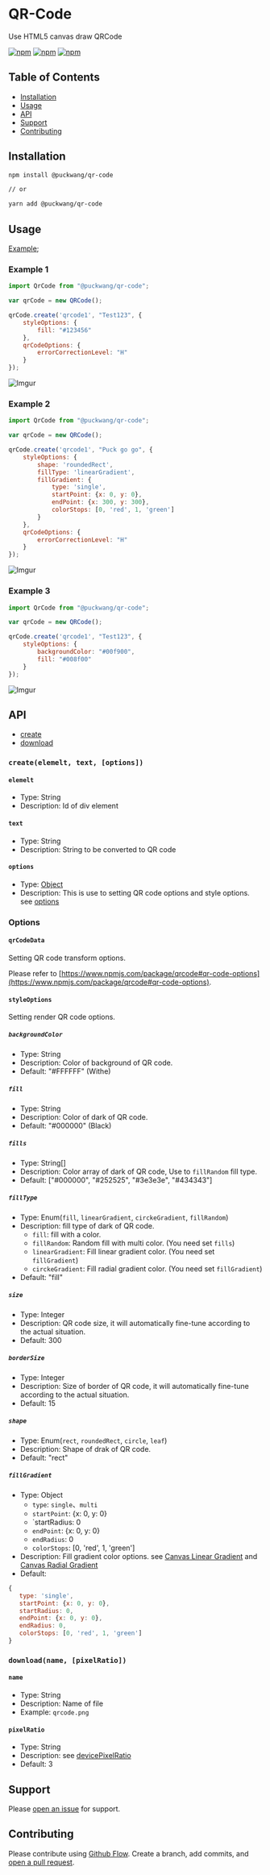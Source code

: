 # QR-Code

Use HTML5 canvas draw QRCode

[![npm](https://img.shields.io/npm/v/@puckwang/qr-code.svg?style=flat)](https://www.npmjs.com/package/@puckwang/qr-code)
[![npm](https://img.shields.io/npm/l/@puckwang/qr-code.svg?style=flat)](https://github.com/puckwang/qr-code/blob/master/LICENSE)
[![npm](https://img.shields.io/npm/dt/@puckwang/qr-code.svg?style=flat)](https://www.npmjs.com/package/@puckwang/qr-code)

## Table of Contents

- [Installation](#installation)
- [Usage](#usage)
- [API](#apu)
- [Support](#support)
- [Contributing](#contributing)

## Installation

```sh
npm install @puckwang/qr-code

// or

yarn add @puckwang/qr-code
```

## Usage

[Example](https://tool.puckwang.com/tools/qrCode/);

### Example 1
```js
import QrCode from "@puckwang/qr-code";

var qrCode = new QRCode();

qrCode.create('qrcode1', "Test123", {
    styleOptions: {
        fill: "#123456"
    },
    qrCodeOptions: {
        errorCorrectionLevel: "H"
    }
});
```
![Imgur](https://i.imgur.com/BSIQcUY.png)

### Example 2
```js
import QrCode from "@puckwang/qr-code";

var qrCode = new QRCode();

qrCode.create('qrcode1', "Puck go go", {
    styleOptions: {
        shape: 'roundedRect',
        fillType: 'linearGradient',
        fillGradient: {
            type: 'single',
            startPoint: {x: 0, y: 0},
            endPoint: {x: 300, y: 300},
            colorStops: [0, 'red', 1, 'green']
        }
    },
    qrCodeOptions: {
        errorCorrectionLevel: "H"
    }
});
```
![Imgur](https://i.imgur.com/cmyg8pb.png)

### Example 3
```js
import QrCode from "@puckwang/qr-code";

var qrCode = new QRCode();

qrCode.create('qrcode1', "Test123", {
    styleOptions: {
        backgroundColor: "#00f900",
        fill: "#008f00"
    }
});
```
![Imgur](https://i.imgur.com/kMVNSk5.png)


## API

- [create](#createelemelt-text-options)
- [download](#downloadname-pixelRatio)


### `create(elemelt, text, [options])`

#### `elemelt`
 * Type: String
 * Description: Id of div element

#### `text`
 * Type: String
 * Description: String to be converted to QR code

#### `options`
 * Type: [Object](#options)
 * Description: This is use to setting QR code options and style options. see [options](#options)

### Options

#### `qrCodeData`
Setting QR code transform options.

Please refer to [https://www.npmjs.com/package/qrcode#qr-code-options](https://www.npmjs.com/package/qrcode#qr-code-options).

#### `styleOptions`
Setting render QR code options.

##### `backgroundColor`
 * Type: String
 * Description: Color of background of QR code.
 * Default: "#FFFFFF" (Withe)

##### `fill`
 * Type: String
 * Description: Color of dark of QR code.
 * Default: "#000000" (Black)

##### `fills`
 * Type: String[]
 * Description: Color array of dark of QR code, Use to `fillRandom` fill type.
 * Default: ["#000000", "#252525", "#3e3e3e", "#434343"]

##### `fillType`
 * Type: Enum(`fill`, `linearGradient`, `circkeGradient`, `fillRandom`)
 * Description: fill type of dark of QR code.
    * `fill`: fill with a color.
    * `fillRandom`: Random fill with multi color. (You need set `fills`)
    * `linearGradient`: Fill linear gradient color. (You need set `fillGradient`)
    * `circkeGradient`: Fill radial gradient color. (You need set `fillGradient`)
 * Default: "fill"

##### `size`
 * Type: Integer
 * Description: QR code size, it will automatically fine-tune according to the actual situation.
 * Default: 300
 
##### `borderSize`
 * Type: Integer
 * Description: Size of border of QR code, it will automatically fine-tune according to the actual situation.
 * Default: 15
 
##### `shape`
 * Type: Enum(`rect`, `roundedRect`, `circle`, `leaf`)
 * Description: Shape of drak of QR code.
 * Default: "rect"

##### `fillGradient`
 * Type: Object
    * `type`: `single`、`multi`
    * `startPoint`: {x: 0, y: 0}
    * `startRadius: 0
    * `endPoint`: {x: 0, y: 0}
    * `endRadius`: 0
    * `colorStops`: [0, 'red', 1, 'green']
 * Description: Fill gradient color options. see [Canvas Linear Gradient](https://www.w3schools.com/tags/canvas_createlineargradient.asp) and [Canvas Radial Gradient](https://www.w3schools.com/tags/canvas_createradialgradient.asp)
 * Default: 
 ```javascript
{
    type: 'single',
    startPoint: {x: 0, y: 0},
    startRadius: 0,
    endPoint: {x: 0, y: 0},
    endRadius: 0,
    colorStops: [0, 'red', 1, 'green']
}
```

### `download(name, [pixelRatio])`

#### `name`
 * Type: String
 * Description: Name of file
 * Example: `qrcode.png`

#### `pixelRatio`
 * Type: String
 * Description: see [devicePixelRatio](https://developer.mozilla.org/en-US/docs/Web/API/Window/devicePixelRatio)
 * Default: 3


## Support

Please [open an issue](https://github.com/puckwang/qr-code/issues/new) for support.

## Contributing

Please contribute using [Github Flow](https://guides.github.com/introduction/flow/). Create a branch, add commits, and [open a pull request](https://github.com/puckwang/qr-code/compare/).
